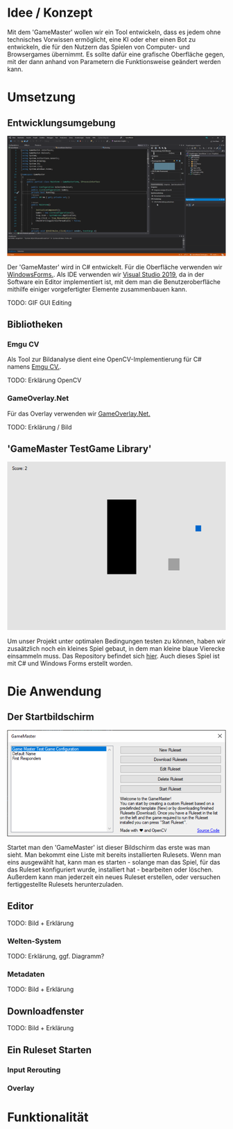 # Idee / Konzept
Mit dem 'GameMaster' wollen wir ein Tool entwickeln, dass es jedem ohne technisches Vorwissen ermöglicht, eine KI oder eher einen Bot zu entwickeln, die für den Nutzern das Spielen von Computer- und Browsergames übernimmt.
Es sollte dafür eine grafische Oberfläche gegen, mit der dann anhand von Parametern die Funktionsweise geändert werden kann.

# Umsetzung

## Entwicklungsumgebung

![](images/page/vs_still.png)

Der 'GameMaster' wird in C# entwickelt. Für die Oberfläche verwenden wir [WindowsForms.](https://github.com/dotnet/winforms). Als IDE verwenden wir [Visual Studio 2019](https://visualstudio.microsoft.com/), da in der Software ein Editor implementiert ist, mit dem man die Benutzeroberfläche mithilfe einiger vorgefertigter Elemente zusammenbauen kann.

TODO: GIF GUI Editing

## Bibliotheken

### Emgu CV

Als Tool zur Bildanalyse dient eine OpenCV-Implementierung für C# namens [Emgu CV.](https://github.com/emgucv/emgucv).

TODO: Erklärung OpenCV

### GameOverlay.Net

Für das Overlay verwenden wir [GameOverlay.Net.](https://github.com/michel-pi/GameOverlay.Net)

TODO: Erklärung / Bild

## 'GameMaster TestGame Library'

![](images/page/testgame.png)

Um unser Projekt unter optimalen Bedingungen testen zu können, haben wir zusaätzlich noch ein kleines Spiel gebaut, in dem man kleine blaue Vierecke einsammeln muss. Das Repository befindet sich [hier](https://github.com/freezernick/gm-test-game-library). Auch dieses Spiel ist mit C# und Windows Forms erstellt worden.

# Die Anwendung

## Der Startbildschirm

![](images/page/main.png)

Startet man den 'GameMaster' ist dieser Bildschirm das erste was man sieht. Man bekommt eine Liste mit bereits installierten Rulesets. Wenn man eins ausgewählt hat, kann man es starten - solange man das Spiel, für das das Ruleset konfiguriert wurde, installiert hat - bearbeiten oder löschen. Außerdem kann man jederzeit ein neues Ruleset erstellen, oder versuchen fertiggestellte Rulesets herunterzuladen. 

## Editor

TODO: Bild + Erklärung

### Welten-System

TODO: Erklärung, ggf. Diagramm?

### Metadaten

TODO: Bild + Erklärung

## Downloadfenster

TODO: Bild + Erklärung 

## Ein Ruleset Starten

### Input Rerouting

### Overlay

# Funktionalität


